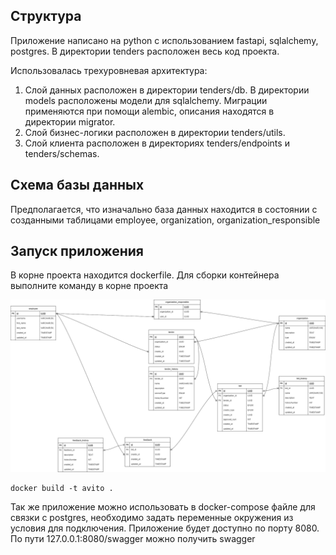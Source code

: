 ## Структура  
Приложение написано на python с использованием fastapi, sqlalchemy, postgres. В директории tenders расположен весь код проекта.  
  
Использовалась трехуровневая архитектура:
1. Слой данных расположен в директории tenders/db. В директории models расположены модели для sqlalchemy. Миграции применяются при помощи alembic, описания находятся в директории migrator.
2. Слой бизнес-логики расположен в директории tenders/utils.
3. Слой клиента расположен в директориях tenders/endpoints и tenders/schemas.

## Схема базы данных
Предполагается, что изначально база данных находится в состоянии с созданными таблицами employee, organization, organization_responsible

## Запуск приложения
В корне проекта находится dockerfile. Для сборки контейнера выполните команду в корне проекта

![image](bd.png)

```
docker build -t avito .
```

Так же приложение можно использовать в docker-compose файле для связки с postgres, необходимо задать переменные окружения из условия для подключения. Приложение будет доступно по порту 8080. По пути 127.0.0.1:8080/swagger можно получить swagger